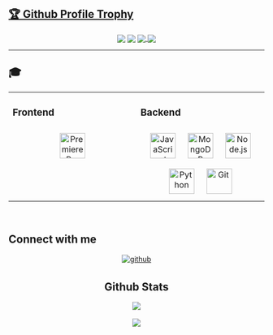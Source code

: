<a href="https://github.com/adieltan"><h2>🏆 Github Profile Trophy</h2></a>

<div align="center">
<img src="https://komarev.com/ghpvc/?username=adieltan&&style=flat-square" align="center" />
<img src="https://wakatime.com/badge/user/0f9c9c3b-30f4-4d44-bd10-8bf2f0a86272.svg" align="center" />
<a href=https://discord.gg/DpmqFnwGYp>
  <img src="https://img.shields.io/discord/894628265963159622?logo=discord&style=plastic" align="center">
</a>
<img src="https://img.shields.io/github/followers/adieltan?logo=github&style=plastic" align="center" />
</div>  

---



## 🎓
<table><tr><td valign="top" width="33%">


### Frontend  
<div align="center">  
<img style="margin: 10px" src="https://profilinator.rishav.dev/skills-assets/adobepremierepro.png" alt="Premiere Pro" height="50" />  
</div>

</td><td valign="top" width="33%">

### Backend  
<div align="center">  
<img style="margin: 10px" src="https://profilinator.rishav.dev/skills-assets/javascript-original.svg" alt="JavaScript" height="50" />  
<img style="margin: 10px" src="https://profilinator.rishav.dev/skills-assets/mongodb-original-wordmark.svg" alt="MongoDB" height="50" />  
<img style="margin: 10px" src="https://profilinator.rishav.dev/skills-assets/nodejs-original-wordmark.svg" alt="Node.js" height="50" />  
<img style="margin: 10px" src="https://profilinator.rishav.dev/skills-assets/python-original.svg" alt="Python" height="50" />  
<img style="margin: 10px" src="https://profilinator.rishav.dev/skills-assets/git-scm-icon.svg" alt="Git" height="50" />  
</div>

</td></tr></table>  

<br/>  


## Connect with me  
<div align="center">
<a href="https://github.com/adieltan" target="_blank">
<img src=https://img.shields.io/badge/github-%2324292e.svg?&style=for-the-badge&logo=github&logoColor=white alt=github style="margin-bottom: 5px;" />
</a>
  

<br/>  


## Github Stats  
<div align="center"><img src="https://github-readme-stats.vercel.app/api?username=adieltan&show_icons=true&count_private=true&hide_border=true" align="center" /></div>  

<br/>  


<div align="center"><img src="https://spotify-github-profile.vercel.app/api/view?uid=31eicwzhnu4znczsi7gmbfui6g4y&cover_image=true&theme=default" /></div>  
